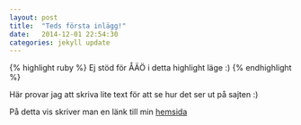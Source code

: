 ```yaml
---
layout: post
title:  "Teds första inlägg!"
date:   2014-12-01 22:54:30
categories: jekyll update
---
```


{% highlight ruby %}
 Ej stöd för ÅÄÖ i detta highlight läge :)
{% endhighlight %}

Här provar jag att skriva lite text för att se hur det ser ut på sajten :)

På detta vis skriver man en länk till min [hemsida] 

[hemsida]:      http://tedpettersson86.github.io/tedsportfolio
